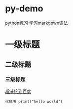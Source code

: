 # py-demo
python练习
学习markdown语法
# 一级标题
## 二级标题
### 三级标题
[超链接到百度](http://www.baidu.com)

`代码块
print("hello world")
`
